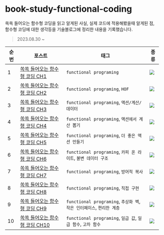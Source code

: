 # book-study-functional-coding

쏙쏙 들어오는 함수형 코딩을 읽고 알게된 사실, 실제 코드에 적용해봤을때 알게된 점, 함수형 코딩에 대한 생각등을 기술블로그에 정리한 내용을 기록했습니다.

> 2023.08.30 ~ 

| 순번 | 포스트   | 태그    | 종류 |
| ---- | ---- | --- | --- |
| 1 | [쏙쏙 들어오는 함수형 코딩 CH1](https://velog.io/@qmflf556/%EC%8F%99%EC%8F%99-%EB%93%A4%EC%96%B4%EC%98%A4%EB%8A%94-%ED%95%A8%EC%88%98%ED%98%95-%EC%BD%94%EB%94%A9-CH1) | `functional programing` | ![](https://img.shields.io/static/v1?label=&message=book&color=salmon) |
| 2 | [쏙쏙 들어오는 함수형 코딩 CH2](https://velog.io/@qmflf556/%EC%8F%99%EC%8F%99-%EB%93%A4%EC%96%B4%EC%98%A4%EB%8A%94-%ED%95%A8%EC%88%98%ED%98%95-%EC%BD%94%EB%94%A9-CH1) | `functional programing`, `HOF` | ![](https://img.shields.io/static/v1?label=&message=book&color=salmon) |
| 3 | [쏙쏙 들어오는 함수형 코딩 CH3](https://velog.io/@qmflf556/%EC%8F%99%EC%8F%99-%EB%93%A4%EC%96%B4%EC%98%A4%EB%8A%94-%ED%95%A8%EC%88%98%ED%98%95-%EC%BD%94%EB%94%A9-CH1) | `functional programing`, `액션/계산/데이터` | ![](https://img.shields.io/static/v1?label=&message=book&color=salmon) |
| 4 | [쏙쏙 들어오는 함수형 코딩 CH4](https://velog.io/@qmflf556/%EC%8F%99%EC%8F%99-%EB%93%A4%EC%96%B4%EC%98%A4%EB%8A%94-%ED%95%A8%EC%88%98%ED%98%95-%EC%BD%94%EB%94%A9-CH4) | `functional programing`, `액션에서 계산 뽑기` | ![](https://img.shields.io/static/v1?label=&message=book&color=salmon) |
| 5 | [쏙쏙 들어오는 함수형 코딩 CH5](https://velog.io/@qmflf556/%EC%8F%99%EC%8F%99-%EB%93%A4%EC%96%B4%EC%98%A4%EB%8A%94-%ED%95%A8%EC%88%98%ED%98%95-%EC%BD%94%EB%94%A9-CH5) | `functional programing`, `더 좋은 액션 만들기` | ![](https://img.shields.io/static/v1?label=&message=book&color=salmon) |
| 6 | [쏙쏙 들어오는 함수형 코딩 CH6](https://velog.io/@qmflf556/%EC%8F%99%EC%8F%99-%EB%93%A4%EC%96%B4%EC%98%A4%EB%8A%94-%ED%95%A8%EC%88%98%ED%98%95-%EC%BD%94%EB%94%A9-CH6) | `functional programing`, `카피 온 라이트`, `불변 데이터 구조` | ![](https://img.shields.io/static/v1?label=&message=book&color=salmon) |
| 7 | [쏙쏙 들어오는 함수형 코딩 CH7](https://velog.io/@qmflf556/%EC%8F%99%EC%8F%99-%EB%93%A4%EC%96%B4%EC%98%A4%EB%8A%94-%ED%95%A8%EC%88%98%ED%98%95-%EC%BD%94%EB%94%A9-CH7) | `functional programing`, `방어적 복사` | ![](https://img.shields.io/static/v1?label=&message=book&color=salmon) |
| 8 | [쏙쏙 들어오는 함수형 코딩 CH8](https://velog.io/@qmflf556/%EC%8F%99%EC%8F%99-%EB%93%A4%EC%96%B4%EC%98%A4%EB%8A%94-%ED%95%A8%EC%88%98%ED%98%95-%EC%BD%94%EB%94%A9-CH8) | `functional programing`, `직접 구현` | ![](https://img.shields.io/static/v1?label=&message=book&color=salmon) |
| 9 | [쏙쏙 들어오는 함수형 코딩 CH9](https://velog.io/@qmflf556/%EC%8F%99%EC%8F%99-%EB%93%A4%EC%96%B4%EC%98%A4%EB%8A%94-%ED%95%A8%EC%88%98%ED%98%95-%EC%BD%94%EB%94%A9-CH9) | `functional programing`, `추상화 벽`, `작은 인터페이스`, `편리한 계층` | ![](https://img.shields.io/static/v1?label=&message=book&color=salmon) |
| 10 | [쏙쏙 들어오는 함수형 코딩 CH10](https://velog.io/@qmflf556/%EC%8F%99%EC%8F%99-%EB%93%A4%EC%96%B4%EC%98%A4%EB%8A%94-%ED%95%A8%EC%88%98%ED%98%95-%EC%BD%94%EB%94%A9-CH10) | `functional programing`, `일급 값`, `일급 함수`, `고차 함수` | ![](https://img.shields.io/static/v1?label=&message=book&color=salmon) |
